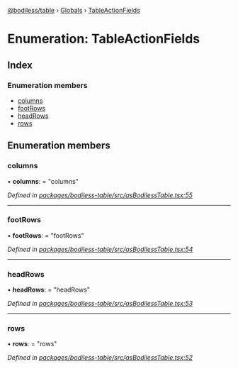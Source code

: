 [@bodiless/table](../README.md) › [Globals](../globals.md) › [TableActionFields](tableactionfields.md)

# Enumeration: TableActionFields

## Index

### Enumeration members

* [columns](tableactionfields.md#columns)
* [footRows](tableactionfields.md#footrows)
* [headRows](tableactionfields.md#headrows)
* [rows](tableactionfields.md#rows)

## Enumeration members

###  columns

• **columns**: = "columns"

*Defined in [packages/bodiless-table/src/asBodilessTable.tsx:55](https://github.com/johnsonandjohnson/Bodiless-JS/blob/0d831e71/packages/bodiless-table/src/asBodilessTable.tsx#L55)*

___

###  footRows

• **footRows**: = "footRows"

*Defined in [packages/bodiless-table/src/asBodilessTable.tsx:54](https://github.com/johnsonandjohnson/Bodiless-JS/blob/0d831e71/packages/bodiless-table/src/asBodilessTable.tsx#L54)*

___

###  headRows

• **headRows**: = "headRows"

*Defined in [packages/bodiless-table/src/asBodilessTable.tsx:53](https://github.com/johnsonandjohnson/Bodiless-JS/blob/0d831e71/packages/bodiless-table/src/asBodilessTable.tsx#L53)*

___

###  rows

• **rows**: = "rows"

*Defined in [packages/bodiless-table/src/asBodilessTable.tsx:52](https://github.com/johnsonandjohnson/Bodiless-JS/blob/0d831e71/packages/bodiless-table/src/asBodilessTable.tsx#L52)*
